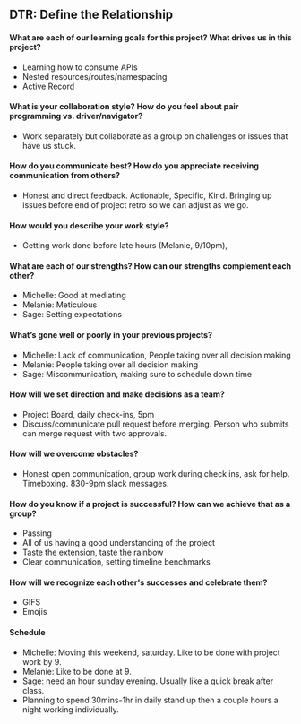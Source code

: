 ## DTR: Define the Relationship
#### What are each of our learning goals for this project? What drives us in this project?
* Learning how to consume APIs
* Nested resources/routes/namespacing
* Active Record
#### What is your collaboration style? How do you feel about pair programming vs.  driver/navigator?
* Work separately but collaborate as a group on challenges or issues that have us stuck. 
#### How do you communicate best? How do you appreciate receiving communication from others?
* Honest and direct feedback. Actionable, Specific, Kind. Bringing up issues before end of project retro so we can adjust as we go. 
#### How would you describe your work style?
* Getting work done before late hours (Melanie, 9/10pm), 
#### What are each of our strengths? How can our strengths complement each other?
* Michelle: Good at mediating
* Melanie: Meticulous
* Sage: Setting expectations
#### What’s gone well or poorly in your previous projects?
* Michelle: Lack of communication, People taking over all decision making
* Melanie: People taking over all decision making
* Sage: Miscommunication, making sure to schedule down time
#### How will we set direction and make decisions as a team?
* Project Board, daily check-ins, 5pm
* Discuss/communicate pull request before merging. Person who submits can merge request with two approvals. 
#### How will we overcome obstacles?
* Honest open communication, group work during check ins, ask for help. Timeboxing. 830-9pm slack messages. 
#### How do you know if a project is successful? How can we achieve that as a group?
* Passing
* All of us having a good understanding of the project
* Taste the extension, taste the rainbow
* Clear communication, setting timeline benchmarks
#### How will we recognize each other's successes and celebrate them?
* GIFS
* Emojis
#### Schedule
* Michelle: Moving this weekend, saturday.  Like to be done with project work by 9. 
* Melanie: Like to be done at 9. 
* Sage: need an hour sunday evening. Usually like a quick break after class. 
* Planning to spend 30mins-1hr in daily stand up then a couple hours a night working individually.
